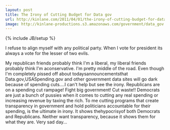 ```yaml
---
layout: post
title: The Irony of Cutting Budget for Data gov
url: http://kinlane.com/2011/04/01/the-irony-of-cutting-budget-for-data-gov/
image: http://kinlane-productions.s3.amazonaws.com/government/data_gov.jpg
---
```

{% include JB/setup %}
I refuse to align myself with any political party. When I vote for president its always a vote for the lesser of two evils.

My republican friends probably think I'm a liberal, my liberal friends probably think I'm aconservative.
I'm pretty middle of the road.
Even though I'm completely pissed off about todaysannouncementsthat Data.gov,USASpending.gov and other government data sites will go dark because of spending cuts....I can't help but see the irony.
Republicans are on a spending cut rampage! Fight big government! Cut waste!!
Democrats are just a bunch of pussies when it comes to cutting any real spending or increasing revenue by taxing the rich.
To me cutting programs that create transparency in government and hold politicians accountable for their spending, is the ultimate in irony.
It shows thehypocrisyof both Democrats and Republicans. Neither want transparency, because it shows them for what they are.
Very sad day...